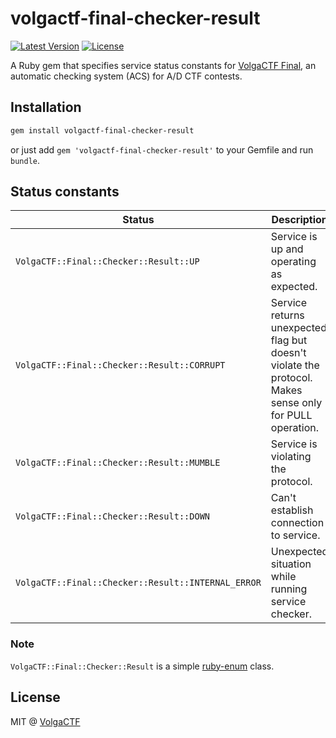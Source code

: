 # volgactf-final-checker-result
[![Latest Version](https://img.shields.io/gem/v/volgactf-final-checker-result.svg?style=flat-square)](https://rubygems.org/gems/volgactf-final-checker-result-rb)
[![License](https://img.shields.io/github/license/VolgaCTF/volgactf-final-checker-result-rb.svg?style=flat-square)](https://github.com/VolgaCTF/volgactf-final-checker-result-rb/blob/master/LICENSE)

A Ruby gem that specifies service status constants for [VolgaCTF Final](https://github.com/VolgaCTF/volgactf-final), an automatic checking system (ACS) for A/D CTF contests.

## Installation
```sh
gem install volgactf-final-checker-result
```
or just add `gem 'volgactf-final-checker-result'` to your Gemfile and run `bundle`.

## Status constants
| Status | Description |
|--------|-------------|
|`VolgaCTF::Final::Checker::Result::UP`| Service is up and operating as expected.|
|`VolgaCTF::Final::Checker::Result::CORRUPT`|Service returns unexpected flag but doesn't violate the protocol. Makes sense only for PULL operation.|
|`VolgaCTF::Final::Checker::Result::MUMBLE`|Service is violating the protocol.|
|`VolgaCTF::Final::Checker::Result::DOWN`|Can't establish connection to service.|
|`VolgaCTF::Final::Checker::Result::INTERNAL_ERROR`|Unexpected situation while running service checker.|

### Note
`VolgaCTF::Final::Checker::Result` is a simple [ruby-enum](https://github.com/dblock/ruby-enum) class.

## License
MIT @ [VolgaCTF](https://github.com/VolgaCTF)
